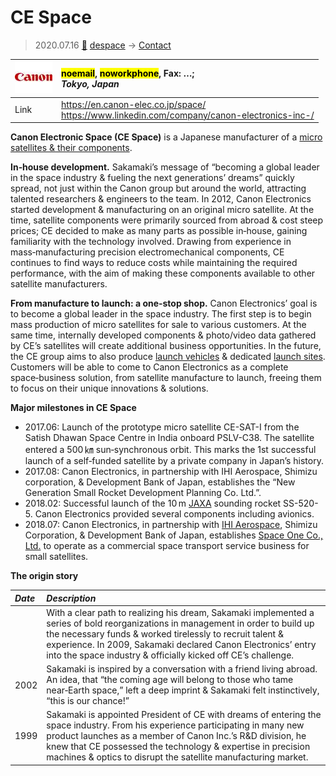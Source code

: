 # CE Space
> 2020.07.16 [🚀](../index/index.md) [despace](index.md) → [Contact](contact.md)

|[![](f/contact/c/canon_elec_logo1_thumb.jpg)](f/contact/c/canon_elec_logo1.png)|<mark>noemail</mark>, <mark>noworkphone</mark>, Fax: …;<br> *Tokyo, Japan*|
|:--|:--|
|Link|<https://en.canon-elec.co.jp/space/><br> <https://www.linkedin.com/company/canon-electronics-inc-/>|

**Canon Electronic Space (CE Space)** is a Japanese manufacturer of a [micro satellites & their components](sc.md).

**In‑house development.** Sakamaki’s message of “becoming a global leader in the space industry & fueling the next generations’ dreams” quickly spread, not just within the Canon group but around the world, attracting talented researchers & engineers to the team. In 2012, Canon Electronics started development & manufacturing on an original micro satellite. At the time, satellite components were primarily sourced from abroad & cost steep prices; CE decided to make as many parts as possible in‑house, gaining familiarity with the technology involved. Drawing from experience in mass‑manufacturing precision electromechanical components, CE continues to find ways to reduce costs while maintaining the required performance, with the aim of making these components available to other satellite manufacturers.

**From manufacture to launch: a one‑stop shop.** Canon Electronics’ goal is to become a global leader in the space industry. The first step is to begin mass production of micro satellites for sale to various customers. At the same time, internally developed components & photo/video data gathered by CE’s satellites will create additional business opportunities. In the future, the CE group aims to also produce [launch vehicles](lv.md) & dedicated [launch sites](spaceport.md). Customers will be able to come to Canon Electronics as a complete space‑business solution, from satellite manufacture to launch, freeing them to focus on their unique innovations & solutions.

<p style="page-break-after:always"> </p>

**Major milestones in CE Space**

   - 2017.06: Launch of the prototype micro satellite CE-SAT-I from the Satish Dhawan Space Centre in India onboard PSLV-C38. The satellite entered a 500 ㎞ sun‑synchronous orbit. This marks the 1st successful launch of a self‑funded satellite by a private company in Japan’s history.
   - 2017.08: Canon Electronics, in partnership with IHI Aerospace, Shimizu corporation, & Development Bank of Japan, establishes the “New Generation Small Rocket Development Planning Co. Ltd.”.
   - 2018.02: Successful launch of the 10 m [JAXA](zz_jaxa.md) sounding rocket SS-520-5. Canon Electronics provided several components including avionics.
   - 2018.07: Canon Electronics, in partnership with [IHI Aerospace](zz_ihi.md), Shimizu Corporation, & Development Bank of Japan, establishes [Space One Co., Ltd.](zz_space_one_co.md) to operate as a commercial space transport service business for small satellites.

**The origin story**

|*Date*|*Description*|
|:--|:--|
| |With a clear path to realizing his dream, Sakamaki implemented a series of bold reorganizations in management in order to build up the necessary funds & worked tirelessly to recruit talent & experience. In 2009, Sakamaki declared Canon Electronics’ entry into the space industry & officially kicked off CE’s challenge.|
|2002|Sakamaki is inspired by a conversation with a friend living abroad. An idea, that “the coming age will belong to those who tame near‑Earth space,” left a deep imprint & Sakamaki felt instinctively, “this is our chance!”|
|1999|Sakamaki is appointed President of CE with dreams of entering the space industry. From his experience participating in many new product launches as a member of Canon Inc.’s R&D division, he knew that CE possessed the technology & expertise in precision machines & optics to disrupt the satellite manufacturing market.|
